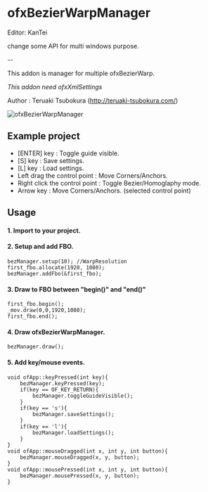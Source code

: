 # ofxBezierWarpManager

Editor: KanTei

change some API for multi windows purpose.

--

This addon is manager for multiple ofxBezierWarp.

*This addon need ofxXmlSettings*

Author : Teruaki Tsubokura (<http://teruaki-tsubokura.com/>)

![ofxBezierWarpManager](https://github.com/TsubokuLab/ofxBezierWarpManager/raw/master/screenshot/ofxBezierWarpManager.png)

## Example project
* [ENTER] key : Toggle guide visible.
* [S] key : Save settings.
* [L] key : Load settings.
* Left drag the control point : Move Corners/Anchors.
* Right click the control point : Toggle Bezier/Homoglaphy mode.
* Arrow key : Move Corners/Anchors. (selected control point)

## Usage
#### 1. Import to your project.
#### 2. Setup and add FBO.
```
bezManager.setup(10); //WarpResolution
first_fbo.allocate(1920, 1080);
bezManager.addFbo(&first_fbo);
```
#### 3. Draw to FBO between "begin()" and "end()"
```
first_fbo.begin();
_mov.draw(0,0,1920,1080);
first_fbo.end();
```
#### 4. Draw ofxBezierWarpManager.
```
bezManager.draw();
```
#### 5. Add key/mouse events.
```
void ofApp::keyPressed(int key){
    bezManager.keyPressed(key);
    if(key == OF_KEY_RETURN){
        bezManager.toggleGuideVisible();
    }
    if(key == 's'){
        bezManager.saveSettings();
    }
    if(key == 'l'){
        bezManager.loadSettings();
    }
}
void ofApp::mouseDragged(int x, int y, int button){
    bezManager.mouseDragged(x, y, button);
}
void ofApp::mousePressed(int x, int y, int button){
    bezManager.mousePressed(x, y, button);
}
```
